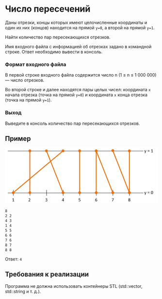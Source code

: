 # Число пересечений
Даны отрезки, концы которых имеют целочисленные координаты и один их них (концов) находится на прямой `y=0`, а второй на прямой `y=1`. 

Найти количество пар пересекающихся отрезков.

Имя входного файла с информацией об отрезках задано в командной строке. Ответ необходимо вывести в консоль.

### Формат входного файла
В первой строке входного файла содержится число n (1 ≤ n ≤ 1 000 000) — число отрезков. 

Во второй строке и далее находятся пары целых чисел: координата `x` начала отрезка (точка на прямой `y=0`) и координата `x` конца отрезка (точка на прямой `y=1`).

### Выход
Выведите в консоль количество пар пересекающихся отрезков.

## Пример
![Пример](img.png)

```
8
2 2
4 3
1 4
5 5
6 6
7 6
8 7
8 8
```
Ответ: `4` 

## Требования к реализации
Программа не должна использовать контейнеры STL (std::vector, std::string и т. д.). 
